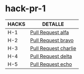 # hack-pr-1

| **HACKS** | **DETALLE** |
| --- | --- |
| H-1 | [Pull Request alfa](https://github.com/jduranson27/hg_1_alfa.git) |
| H-2 | [Pull Request bravo](https://github.com/gerardoP-dev/hg_1_bravo.git) |
| H-3 | [Pull Request charlie](https://github.com/Diegonzaleznavas/hg_1_delta.git) |
| H-4 | [Pull Request delta](https://github.com/Diegonzaleznavas/hg_1_delta.git) |
| H-5 | [Pull Request echo](https://github.com/VictorRivero1204/hg_1_echo.git) |

